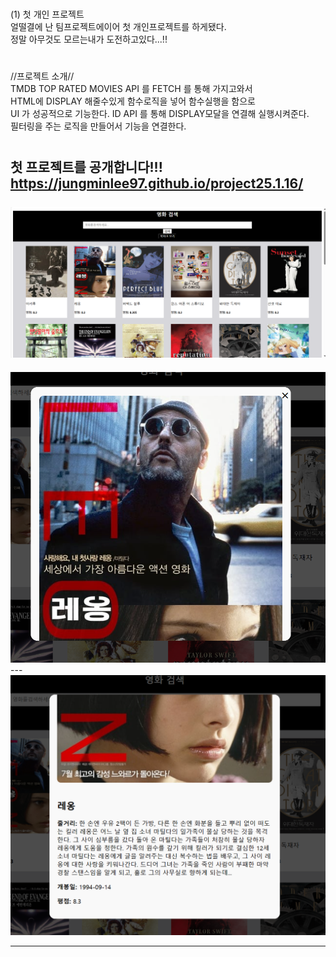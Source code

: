#
(1) 첫 개인 프로젝트<br>
얼떨결에 난 팀프로젝트에이어 첫 개인프로젝트를 하게됐다.
<br>
정말 아무것도 모르는내가 도전하고있다...!!
<br>
#
//프로젝트 소개//
<br>
TMDB TOP RATED MOVIES API 를 FETCH 를 통해 가지고와서
<br>HTML에 DISPLAY 해줄수있게 함수로직을 넣어 함수실행을 함으로
<br> UI 가 성공적으로 기능한다.
ID API 를 통해 DISPLAY모달을 연결해 실행시켜준다. 
<br>
필터링을 주는 로직을 만들어서 기능을 연결한다.
<br>
#
첫 프로젝트를 공개합니다!!!
https://jungminlee97.github.io/project25.1.16/
<br>
<br>
<img src="https://github.com/JungminLee97/project25.1.16/blob/main/%EC%8A%A4%ED%81%AC%EB%A6%B0%EC%83%B7%202025-01-17%20131641.png">
---
<img src="https://github.com/JungminLee97/project25.1.16/blob/main/%EC%8A%A4%ED%81%AC%EB%A6%B0%EC%83%B7%202025-01-17%20131706.png">
---
<img src="https://github.com/JungminLee97/project25.1.16/blob/main/%EC%8A%A4%ED%81%AC%EB%A6%B0%EC%83%B7%202025-01-17%20131719.png">

---

